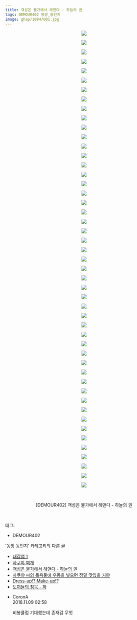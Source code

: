 ```yaml
---
title: 객성은 물가에서 헤맨다 - 하늘의 권
tags: DEMOUR402 동방_동인지
image: ghap/1084/001.jpg
---
```

<div class="article">
<p style="text-align: center; clear: none; float: none;"><img src="{{ site.nasurl }}/ghap/1084/001.jpg"/></p>
<p style="text-align: center; clear: none; float: none;"><img src="{{ site.nasurl }}/ghap/1084/002.jpg"/></p>
<p style="text-align: center; clear: none; float: none;"><img src="{{ site.nasurl }}/ghap/1084/003.jpg"/></p>
<p style="text-align: center; clear: none; float: none;"><img src="{{ site.nasurl }}/ghap/1084/004.jpg"/></p>
<p style="text-align: center; clear: none; float: none;"><img src="{{ site.nasurl }}/ghap/1084/005.jpg"/></p>
<p style="text-align: center; clear: none; float: none;"><img src="{{ site.nasurl }}/ghap/1084/006.jpg"/></p>
<p style="text-align: center; clear: none; float: none;"><img src="{{ site.nasurl }}/ghap/1084/007.jpg"/></p>
<p style="text-align: center; clear: none; float: none;"><img src="{{ site.nasurl }}/ghap/1084/008.jpg"/></p>
<p style="text-align: center; clear: none; float: none;"><img src="{{ site.nasurl }}/ghap/1084/009.jpg"/></p>
<p style="text-align: center; clear: none; float: none;"><img src="{{ site.nasurl }}/ghap/1084/010.jpg"/></p>
<p style="text-align: center; clear: none; float: none;"><img src="{{ site.nasurl }}/ghap/1084/011.jpg"/></p>
<p style="text-align: center; clear: none; float: none;"><img src="{{ site.nasurl }}/ghap/1084/012.jpg"/></p>
<p style="text-align: center; clear: none; float: none;"><img src="{{ site.nasurl }}/ghap/1084/013.jpg"/></p>
<p style="text-align: center; clear: none; float: none;"><img src="{{ site.nasurl }}/ghap/1084/014.jpg"/></p>
<p style="text-align: center; clear: none; float: none;"><img src="{{ site.nasurl }}/ghap/1084/015.jpg"/></p>
<p style="text-align: center; clear: none; float: none;"><img src="{{ site.nasurl }}/ghap/1084/016.jpg"/></p>
<p style="text-align: center; clear: none; float: none;"><img src="{{ site.nasurl }}/ghap/1084/017.jpg"/></p>
<p style="text-align: center; clear: none; float: none;"><img src="{{ site.nasurl }}/ghap/1084/018.jpg"/></p>
<p style="text-align: center; clear: none; float: none;"><img src="{{ site.nasurl }}/ghap/1084/019.jpg"/></p>
<p style="text-align: center; clear: none; float: none;"><img src="{{ site.nasurl }}/ghap/1084/020.jpg"/></p>
<p style="text-align: center; clear: none; float: none;"><img src="{{ site.nasurl }}/ghap/1084/021.jpg"/></p>
<p style="text-align: center; clear: none; float: none;"><img src="{{ site.nasurl }}/ghap/1084/022.jpg"/></p>
<p style="text-align: center; clear: none; float: none;"><img src="{{ site.nasurl }}/ghap/1084/023.jpg"/></p>
<p style="text-align: center; clear: none; float: none;"><img src="{{ site.nasurl }}/ghap/1084/024.jpg"/></p>
<p style="text-align: center; clear: none; float: none;"><img src="{{ site.nasurl }}/ghap/1084/025.jpg"/></p>
<p style="text-align: center; clear: none; float: none;"><img src="{{ site.nasurl }}/ghap/1084/026.jpg"/></p>
<p style="text-align: center; clear: none; float: none;"><img src="{{ site.nasurl }}/ghap/1084/027.jpg"/></p>
<p style="text-align: center; clear: none; float: none;"><img src="{{ site.nasurl }}/ghap/1084/028.jpg"/></p>
<p style="text-align: center; clear: none; float: none;"><img src="{{ site.nasurl }}/ghap/1084/029.jpg"/></p>
<p style="text-align: center; clear: none; float: none;"><img src="{{ site.nasurl }}/ghap/1084/030.jpg"/></p>
<p style="text-align: center; clear: none; float: none;"><img src="{{ site.nasurl }}/ghap/1084/031.jpg"/></p>
<p style="text-align: center; clear: none; float: none;"><img src="{{ site.nasurl }}/ghap/1084/032.jpg"/></p>
<p style="text-align: center; clear: none; float: none;"><img src="{{ site.nasurl }}/ghap/1084/033.jpg"/></p>
<p style="text-align: center; clear: none; float: none;"><img src="{{ site.nasurl }}/ghap/1084/034.jpg"/></p>
<p style="text-align: center; clear: none; float: none;"><img src="{{ site.nasurl }}/ghap/1084/035.jpg"/></p>
<p style="text-align: center; clear: none; float: none;"><img src="{{ site.nasurl }}/ghap/1084/036.jpg"/></p>
<p style="text-align: center; clear: none; float: none;"><img src="{{ site.nasurl }}/ghap/1084/037.jpg"/></p>
<p style="text-align: center; clear: none; float: none;"><img src="{{ site.nasurl }}/ghap/1084/038.jpg"/></p>
<p style="text-align: center; clear: none; float: none;"><img src="{{ site.nasurl }}/ghap/1084/039.jpg"/></p>
<p style="text-align: center; clear: none; float: none;"><img src="{{ site.nasurl }}/ghap/1084/040.jpg"/></p>
<p style="text-align: center; clear: none; float: none;"><img src="{{ site.nasurl }}/ghap/1084/041.jpg"/></p>
<p style="text-align: center; clear: none; float: none;"><img src="{{ site.nasurl }}/ghap/1084/042.jpg"/></p>
<p style="text-align: center; clear: none; float: none;"><img src="{{ site.nasurl }}/ghap/1084/043.jpg"/></p>
<p style="text-align: center; clear: none; float: none;"><img src="{{ site.nasurl }}/ghap/1084/044.jpg"/></p>
<p style="text-align: center; clear: none; float: none;"><img src="{{ site.nasurl }}/ghap/1084/045.jpg"/></p>
<p style="text-align: center; clear: none; float: none;"><img src="{{ site.nasurl }}/ghap/1084/046.jpg"/></p>
<p style="text-align: center; clear: none; float: none;"><img src="{{ site.nasurl }}/ghap/1084/047.jpg"/></p>
<p style="text-align: center; clear: none; float: none;"><img src="{{ site.nasurl }}/ghap/1084/048.jpg"/></p>
<p style="text-align: center; clear: none; float: none;"><img src="{{ site.nasurl }}/ghap/1084/049.jpg"/></p>
<p style="text-align: center; clear: none; float: none;"><br/></p>
<p style="text-align: center; clear: none; float: none;">[DEMOUR402] 객성은 물가에서 헤맨다 - 하늘의 권</p>
<p><br/></p>
</div><div class="tagTrail">
<p>태그: </p>
<ul>
<li>DEMOUR402</li>
</ul>
</div><div class="another">
<p>'동방 동인지' 카테고리의 다른 글</p>
<ul>
<li><a href="/2016-07-25-ghap_1086">대감염 1</a></li>
<li><a href="/2016-07-25-ghap_1085">사쿠야 찌개</a></li>
<li><a href="/2016-07-25-ghap_1084">객성은 물가에서 헤맨다 - 하늘의 권</a></li>
<li><a href="/2016-07-24-ghap_1082">사쿠야 씨의 목욕물에 우동을 넣으면 정말 맛있을 거야</a></li>
<li><a href="/2016-07-24-ghap_1080">Dress-up!? Make-up!?</a></li>
<li><a href="/2016-07-24-ghap_1079">토끼들의 침묵 - 하</a></li>
</ul>
</div><div class="cb_module cb_fluid">
<div class="cb_wrt cb_profile">
<div class="comment">
<ul>
<li class="cb_thumb_off" id="comment15370208">
<div class="cb_comment_area">
<div class="cb_info_area">
<div class="cb_section">
<span class="cb_nick_name">CoronA</span>
</div>
<div class="cb_section">
<span class="cb_date">2018.11.09 02:58 </span>
</div>
</div>
<div class="cb_dsc_comment">
<p class="cb_dsc">
											비봉클럽 기대했는데 존재감 무엇
										</p>
</div>
</div></li>
</ul>
</div>
</div><!-- commentList close -->
</div>